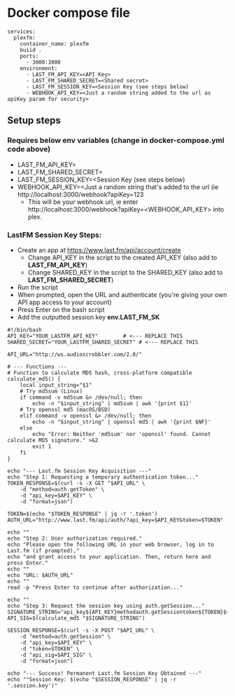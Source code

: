 # Docker compose file
```
services:
  plexfm:
    container_name: plexfm
    buiid .
    ports:
      - 3000:3000
    environment:
      - LAST_FM_API_KEY=<API Key>
      - LAST_FM_SHARED_SECRET=<Shared secret>
      - LAST_FM_SESSION_KEY=<Session Key (see steps below)
      - WEBHOOK_API_KEY=<Just a random string added to the url as apiKey param for security>
```

## Setup steps 
### Requires below env variables (change in docker-compose.yml code above)
- LAST_FM_API_KEY=<API Key>
- LAST_FM_SHARED_SECRET=<Shared secret>
- LAST_FM_SESSION_KEY=<Session Key (see steps below)
- WEBHOOK_API_KEY=<Just a random string that's added to the url (ie http://localhost:3000/webhook?apiKey=123
  - This will be your webhook url, ie enter http://localhost:3000/webhook?apiKey=<WEBHOOK_API_KEY> into plex.

### LastFM Session Key Steps:
- Create an app at https://www.last.fm/api/account/create
  - Change API_KEY in the script to the created API_KEY (also add to **LAST_FM_API_KEY**)
  - Change SHARED_KEY in the script to the SHARED_KEY (also add to **LAST_FM_SHARED_SECRET**)
- Run the script
- When prompted, open the URL and authenticate (you're giving your own API app access to your account)
- Press Enter on the bash script
- Add the outputted session key **env.LAST_FM_SK**

```
#!/bin/bash
API_KEY="YOUR_LASTFM_API_KEY"        # <--- REPLACE THIS
SHARED_SECRET="YOUR_LASTFM_SHARED_SECRET" # <--- REPLACE THIS

API_URL="http://ws.audioscrobbler.com/2.0/"

# --- Functions ---
# Function to calculate MD5 hash, cross-platform compatible
calculate_md5() {
    local input_string="$1"
    # Try md5sum (Linux)
    if command -v md5sum &> /dev/null; then
        echo -n "$input_string" | md5sum | awk '{print $1}'
    # Try openssl md5 (macOS/BSD)
    elif command -v openssl &> /dev/null; then
        echo -n "$input_string" | openssl md5 | awk '{print $NF}'
    else
        echo "Error: Neither 'md5sum' nor 'openssl' found. Cannot calculate MD5 signature." >&2
        exit 1
    fi
}

echo "--- Last.fm Session Key Acquisition ---"
echo "Step 1: Requesting a temporary authentication token..."
TOKEN_RESPONSE=$(curl -s -X GET "$API_URL" \
    -d "method=auth.getToken" \
    -d "api_key=$API_KEY" \
    -d "format=json")

TOKEN=$(echo "$TOKEN_RESPONSE" | jq -r '.token') 
AUTH_URL="http://www.last.fm/api/auth/?api_key=$API_KEY&token=$TOKEN"

echo ""
echo "Step 2: User authorization required."
echo "Please open the following URL in your web browser, log in to Last.fm (if prompted),"
echo "and grant access to your application. Then, return here and press Enter."
echo ""
echo "URL: $AUTH_URL"
echo ""
read -p "Press Enter to continue after authorization..."

echo ""
echo "Step 3: Request the session key using auth.getSession..."
SIGNATURE_STRING="api_key${API_KEY}methodauth.getSessiontoken${TOKEN}${SHARED_SECRET}"
API_SIG=$(calculate_md5 "$SIGNATURE_STRING")

SESSION_RESPONSE=$(curl -s -X POST "$API_URL" \
    -d "method=auth.getSession" \
    -d "api_key=$API_KEY" \
    -d "token=$TOKEN" \
    -d "api_sig=$API_SIG" \
    -d "format=json")

echo "--- Success! Permanent Last.fm Session Key Obtained ---"
echo ""Session Key: $(echo "$SESSION_RESPONSE" | jq -r '.session.key')"
```

